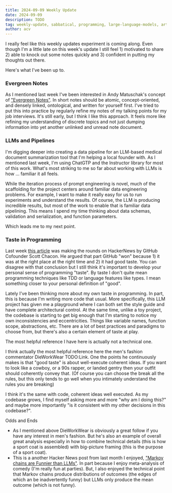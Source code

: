 ```yaml
---
title: 2024-09-09 Weekly Update
date: 2024-09-09
description: TODO
tag: weekly-update, sabbatical, programming, large-language-models, artifical-intelligence
author: acv
---
```


I really feel like this weekly updates experiment is coming along. Even though I'm a little late on this week's update I still feel 1) motivated to share 2) able to knock out some notes quickly and 3) confident in putting my thoughts out there.

Here's what I've been up to.

### Evergreen Notes

As I mentioned last week I've been interested in Andy Matuschak's concept of ["Evergreen Notes"](https://notes.andymatuschak.org/z5E5QawiXCMbtNtupvxeoEX). In short notes should be atomic, concept-oriented, and densely linked, ontological, and written for yourself first. I've tried to put this into practice by regularly refine my notes of my talking points for my job interviews. It's still early, but I think I like this approach. It feels more like refining my understanding of discrete topics and not just dumping information into yet another unlinked and unread note document.

### LLMs and Pipelines

I'm digging deeper into creating a data pipeline for an LLM-based medical document summarization tool that I'm helping a local founder with. As I mentioned last week, I'm using ChatGTP and the Instructor library for most of this work. What's most striking to me so far about working with LLMs is how ... familiar it all feels. 

While the iteration process of prompt engineering is novel, much of the scaffolding for the project centers around familiar data engineering problems. For example, I want to make it really easy for us to run experiments and understand the results. Of course, the LLM is producing incredible results, but most of the work to enable that is familiar data pipelining. This means I spend my time thinking about data schemas, validation and serialization, and function parameters. 

 Which leads me to my next point.

### Taste in Programming

Last week [this article](https://blog.gitbutler.com/why-github-actually-won/) was making the rounds on HackerNews by GitHub Cofounder Scott Chacon. He argued that part GitHub "won" because 1) it was at the right place at the right time and 2) it had good taste. You can disagree with that conclusion but I still think it's important to develop your personal sense of programming "taste". By taste I don't quite mean programming techniques like TDD or language features like types. I mean something closer to your personal definition of "good".

Lately I've been thinking more about my own taste in programming. In part, this is because I'm writing more code that usual. More specifically, this LLM project has given me a playground where I can both set the style guide and have complete architectural control. At the same time, unlike a toy project, the codebase is starting to get big enough that I'm starting to notice my own inconsistencies and eccentricities. Things like variable names, function scope, abstractions, etc. There are a lot of best practices and paradigms to choose from, but there's also a certain element of taste at play.

The most helpful reference I have here is actually not a technical one. 

I think actually the most helpful reference here the men's fashion commentator DieWorkWear TODO:Link. One the points he continuously makes is that "good taste" is about well-execute coherent ideas. If you want to look like a cowboy, or a 90s rapper, or landed gentry then your outfit should coherently convey that. (Of course you can choose the break all the rules, but this only tends to go well when you intimately understand the rules you are breaking)

I think it's the same with code, coherent ideas well executed. As my codebase grows, I find myself asking more and more "why am I doing this?" and maybe more importantly "is it consistent with my other decisions in this codebase?".

Odds and Ends

 - As I mentioned above DieWorkWear is  obviously a great follow if you have any interest in men's fashion. But he's also an example of overall great analysis especially in how to combine technical details (this is how a sport coat is assembled) with big-picture framing (this is the purpose of a sport coat).
 - This is a another Hacker News post from last month I enjoyed, ["Markov chains are Funnier than LLMs"](https://emnudge.dev/blog/markov-chains-are-funny/). In part because I enjoy meta-analysis of comedy (I'm really fun at parties). But, I also enjoyed the technical point that Markov chains produce distributions of outcomes (the edges of which an be inadvertently funny) but LLMs only produce the mean outcome (which is not funny). 
